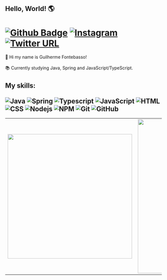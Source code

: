 ## Hello, World! 🌎
# [![Github Badge](https://img.shields.io/badge/-Github-242A2D?style=flat&logo=Github&logoColor=white&link=https://github.com/GFTF0906/)](https://github.com/GFTF0906/) [![Instagram](https://img.shields.io/badge/-instagram-D42F8A?style=flat&logo=instagram&logoColor=white&link=https://www.instagram.com/jjean_dev)](https://www.instagram.com/guifontebassogt/?hl=pt-br) [![Twitter URL](https://img.shields.io/twitter/url/https/twitter.com/bukotsunikki.svg?style=social&label=Follow%20%40Guifontebassogt)](https://twitter.com/Guifontebassogt)

<p align="left"> 
👋 Hi my name is Guilherme Fontebasso! <br><br>
📚 Currently studying Java, Spring and JavaScript/TypeScript.
</p>

## My skills: <br/> <br/> ![Java](https://img.shields.io/badge/-Java-ff961f?style=flat&logoColor=white&logo=java) ![Spring](https://img.shields.io/badge/-Spring-00d10d?style=flat&logoColor=white&logo=spring) ![Typescript](https://img.shields.io/badge/-Typescript-ffdd19?style=flat&logoColor=white&logo=typescript&color=3178C6) ![JavaScript](https://img.shields.io/badge/-JavaScript-ffdd19?style=flat&logoColor=white&logo=javascript) ![HTML](https://img.shields.io/badge/-HTML-ff0d00?style=flat&logoColor=white&logo=html5) ![CSS](https://img.shields.io/badge/-CSS-196eff?style=flat&logoColor=white&logo=css3) ![Nodejs](https://img.shields.io/badge/NodeJs-339933.svg?logo=node.js&logoColor=white) ![NPM](https://img.shields.io/badge/NPM-CB3837.svg?logo=npm) ![Git](https://img.shields.io/badge/-Git-black?style=flat-square&logo=git) ![GitHub](https://img.shields.io/badge/-GitHub-181717?style=flat-square&logo=github)
 
<center>
  <table>
    <tr>
        <td><img width="400px" align="left" src="https://github-readme-stats.vercel.app/api/top-langs/?username=GFTF0906&hide=html,TSQL,CSS,PLSQL,php,SCSS,Jupyter%20Notebook&layout=compact&count_private=true&langs_count=7" /></td>
        <td><img width="495px" align="left" src="https://github-readme-stats.vercel.app/api?username=GFTF0906&show_icons=true&count_private=true" /></td>
    </tr>   
  </table>
</center>
